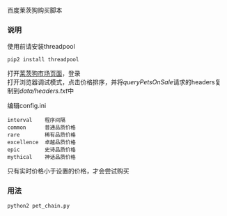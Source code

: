 百度莱茨狗购买脚本

### 说明

使用前请安装threadpool

    pip2 install threadpool


打开[莱茨狗市场页面](https://pet-chain.baidu.com/chain/dogMarket?t=1517819157016)，登录  
打开浏览器调试模式，点击价格排序，并将*queryPetsOnSale*请求的headers复制到*data/headers.txt*中  

编辑config.ini  

    interval    程序间隔
    common      普通品质价格
    rare        稀有品质价格
    excellence  卓越品质价格
    epic        史诗品质价格
    mythical    神话品质价格

只有实时价格小于设置的价格，才会尝试购买  

### 用法

    python2 pet_chain.py

